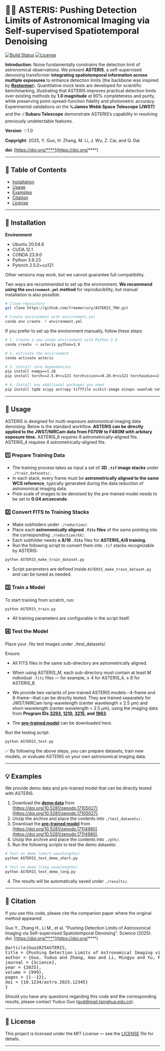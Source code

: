 # 🌌🌟 ASTERIS: Pushing Detection Limits of Astronomical Imaging via Self-supervised Spatiotemporal Denoising 

[![Build Status](https://img.shields.io/badge/build-passing-brightgreen)]()
[![License](https://img.shields.io/badge/license-MIT-blue.svg)]()

**Introduction**: Noise fundamentally constrains the detection limit of astronomical observations. We present **ASTERIS**, a self-supervised denoising transformer **integrating spatiotemporal information across multiple exposures** to enhance detection limits  (the backbone was inspired by **[Restormer](https://github.com/swz30/Restormer)**). Quantitative mock tests are developed for scientific benchmarking, illustrating that ASTERIS improves practical detection limits over existing methods by **1.0 magnitude** at 90% completeness and purity, while preserving point-spread-function fidelity and photometric accuracy. Experimental validations on the 🪐**James Webb Space Telescope (JWST)** and the ☄️**Subaru Telescope** demonstrate ASTERIS’s capability in resolving previously undetectable features.

**Version**: ✨1.0

**Copyright**: 2025, Y. Guo, H. Zhang, M. Li, J. Wu, Z. Cai, and Q. Dai

**doi**: [https://doi.org/****](https://doi.org/****)


---

## 📖 Table of Contents
- [Installation](#-installation)
- [Usage](#-usage)
- [Examples](#-examples)
- [Citation](#-citation)
- [License](#-license)
---

## 🔧 Installation

**Environment**

- Ubuntu 20.04.6
- CUDA 12.1
- CONDA 23.9.0
- Python 3.9.23
- Pytorch 2.5.0+cu121

Other versions may work, but we cannot guarantee full compatibility.

Two ways are recommended to set up the environment. **We recommend using the `environment.yml` method** for reproducibility, but manual installation is also possible.

```bash
# Clone repository
git clone https://github.com/freemercury/ASTERIS_THU.git

# Create environment with environment.yml
conda env create -f environment.yml
```

If you prefer to set up the environment manually, follow these steps:

```bash
# 1. Create a new conda environment with Python 3.9
conda create -n asteris python=3.9

# 2. Activate the environment
conda activate asteris

# 3. Install core dependencies
pip install numpy==1.26
pip install torch==2.5.0+cu121 torchvision==0.20.0+cu121 torchaudio==2.5.0+cu121 --index-url https://download.pytorch.org/whl/cu121

# 4. Install any additional packages you need
pip install tqdm scipy astropy tifffile scikit-image einops swanlab natsort pathlib
```


---

## 📂 Usage

ASTERIS is designed for multi-exposure astronomical imaging data denoising. Below is the standard workflow.
**ASTERIS can be directly applied to the JWST/NIRCam data from F070W to F480M with arbitary exposure time.**
ASTERIS_8 requires 8 astrometrically-aligned fits.
ASTERIS_4 requires 4 astrometrically-aligned fits.


### 1️⃣ Prepare Training Data

- The training process takes as input a set of **3D `.tif` image stacks** under `./train_datasets/`.  
- In each stack, every frame must be **astrometrically aligned to the same WCS reference**, typically generated during the data reduction of astronomical imaging data.
- Pixle scale of images to be denoised by the pre-trained model needs to be set to **0.04 arcseconds**.

### 2️⃣ Convert FITS to Training Stacks

- Make subfolders under `./reduction/`.
- Place each **astronomically aligned `.fits` files** of the same pointing into the corresponding `./reduction/XX/`.
- Each subfolder needs **≥ 8/16 `.fits`** files for **ASTERIS_4/8 training**.
- Run the following script to convert them into `.tif` stacks recognizable by ASTERIS:  

```bash
python ASTERIS_make_train_dataset.py
```

- Script parameters are defined inside `ASTERIS_make_train_dataset.py` and can be tuned as needed.

### 3️⃣ Train a Model

To start training from scratch, run:
```bash
python ASTERIS_train.py
```
- All training parameters are configurable in the script itself.


### 4️⃣ Test the Model

Place your .fits test images under ./test_datasets/.

Ensure:

- All FITS files in the same sub-directory are astrometrically aligned.

- When using ASTERIS_*M*, each sub-directory must contain at least *M* individual `.fits` files — for example, ≥ 4 for ASTERIS_4, ≥ 8 for ASTERIS_8.

- We provide two variants of pre-trained ASTERIS models--4-frame and 8-frame--that can be directly tested. They are trained separately for JWST/NIRCam long-wavelength (center wavelength ≥ 2.5 μm) and short-wavelength (center wavelength < 2.5 μm), using the imaging data from **Program IDs [3293](https://www.stsci.edu/jwst-program-info/download/jwst/pdf/3293/), [1210](https://www.stsci.edu/jwst/phase2-public/1210.pdf), [3215](https://www.stsci.edu/jwst-program-info/download/jwst/pdf/3215/), and [1963](https://www.stsci.edu/jwst/phase2-public/1963.pdf)**.

- The **[pre-trained model](https://doi.org/10.5281/zenodo.17114980)** can be downloaded here.


Run the testing script:
```bash
python ASTERIS_test.py
```

✅ By following the above steps, you can prepare datasets, train new models, or evaluate ASTERIS on your own astronomical imaging data.

---

## 💡 Examples

We provide demo data and pre-trained model that can be directly tested with ASTERIS.  

1. Download the **[demo data](https://doi.org/10.5281/zenodo.17105027)** from [https://doi.org/10.5281/zenodo.17105027](https://doi.org/10.5281/zenodo.17105027).   
2. Unzip the archive and place the contents into `./test_datasets/`. 
3. Download the **[pre-trained model](https://doi.org/10.5281/zenodo.17114980)** from [https://doi.org/10.5281/zenodo.17114980](https://doi.org/10.5281/zenodo.17114980). 
4. Unzip the archive and place the contents into `./pth/`.  
5. Run the following scripts to test the demo datasets:
```bash
# Test on demo (short wavelengths)
python ASTERIS_test_demo_short.py

# Test on demo (long wavelengths)
python ASTERIS_test_demo_long.py
```
4. The results will be automatically saved under `./results/`.

---

## 📝 Citation

If you use this code, please cite the companion paper where the original method appeared:

Guo Y., Zhang H., Li M., et al. "Pushing Detection Limits of Astronomical Imaging via Self-supervised Spatiotemporal Denoising". Science (2025). doi: [https://doi.org/****](https://doi.org/****)

<pre>@article{Guo2025ASTERIS, 
title = {Pushing Detection Limits of Astronomical Imaging via Self-supervised Spatiotemporal Denoising}, 
author = {Guo, Yuduo and Zhang, Hao and Li, Mingyu and Yu, Fujiang and Wu, Yunjing and  Hao, Yuhan and Huang, Song and Liang, Yongming and Lin, Xiaojing and Li, Xinyang and Wu, Jiamin and Cai, Zheng and Dai, Qionghai}, 
journal = {Science}, 
year = {2025}, 
volume = {999}, 
pages = {1--12}, 
doi = {10.1234/astro.2025.12345}
}</pre>

Should you have any questions regarding this code and the corresponding results, please contact Yuduo Guo (gyd@mail.tsinghua.edu.cn).

---

## 📜 License

This project is licensed under the MIT License — see the [LICENSE](LICENSE) file for details.

---
